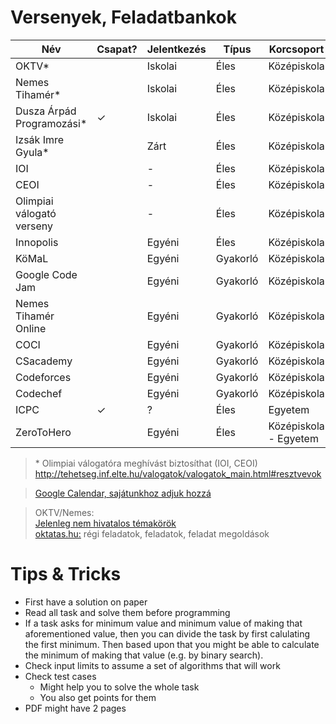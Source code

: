 # Versenyek, Feladatbankok
|            Név            | Csapat? | Jelentkezés |  Típus   |      Korcsoport       |                                                 Link                                                  |
| ------------------------- | ------- | ----------- | -------- | --------------------- | ----------------------------------------------------------------------------------------------------- |
| OKTV*                     |         | Iskolai     | Éles     | Középiskola           | [Link](https://www.oktatas.hu/kozneveles/tanulmanyi_versenyek/oktv_kereteben/aktualis_versenyidoszak) |
| Nemes Tihamér*            |         | Iskolai     | Éles     | Középiskola           | [Link](http://nemes.inf.elte.hu/)                                                                     |
| Dusza Árpád Programozási* | ✓       | Iskolai     | Éles     | Középiskola           | [Link](https://isze.hu/dusza-arpad-orszagos-programozoi-emlekverseny/)                                |
| Izsák Imre Gyula*         |         | Zárt        | Éles     | Középiskola           | [Link](http://www.zmgzeg.sulinet.hu/izsak/)                                                           |
| IOI                       |         | -           | Éles     | Középiskola           | [Link](https://ioinformatics.org/)                                                                    |
| CEOI                      |         | -           | Éles     | Középiskola           | [Link](http://ceoi.inf.elte.hu/)                                                                      |
| Olimpiai válogató verseny |         | -           | Éles     | Középiskola           | [Link](http://tehetseg.inf.elte.hu/valogatok/valogatok_main.html)                                     |
| Innopolis                 |         | Egyéni      | Éles     | Középiskola           | [Link](https://olymp.innopolis.ru/en/ooui/information/)                                               |
| KöMaL                     |         | Egyéni      | Gyakorló | Középiskola           | [Link](https://www.komal.hu/)                                                                         |
| Google Code Jam           |         | Egyéni      | Gyakorló | Középiskola           | [Link](https://codingcompetitions.withgoogle.com/codejam)                                             |
| Nemes Tihamér Online      |         | Egyéni      | Gyakorló | Középiskola           | [Link](http://tehetseg.inf.elte.hu/nemes-online/)                                                     |
| COCI                      |         | Egyéni      | Gyakorló | Középiskola           | [Link](http://hsin.hr/coci/)                                                                          |
| CSacademy                 |         | Egyéni      | Gyakorló | Középiskola           | [Link](https://csacademy.com/)                                                                        |
| Codeforces                |         | Egyéni      | Gyakorló | Középiskola           | [Link](https://codeforces.com/)                                                                       |
| Codechef                  |         | Egyéni      | Gyakorló | Középiskola           | [Link](https://www.codechef.com/)                                                                     |
| ICPC                      | ✓       | ?           | Éles     | Egyetem               | [Link](https://icpc.baylor.edu/)                                                                      |
| ZeroToHero                |         | Egyéni      | Éles     | Középiskola - Egyetem | [Link](http://www.zerotohero.hu/)                                                                     |
> \* Olimpiai válogatóra meghívást biztosíthat (IOI, CEOI)  
> http://tehetseg.inf.elte.hu/valogatok/valogatok_main.html#resztvevok

> [Google Calendar, sajátunkhoz adjuk hozzá](https://calendar.google.com/calendar/embed?title=Tanulm%C3%A1nyi+versenyek&wkst=2&bgcolor=%23FFFFFF&src=ss881teo41uk82ir2g5p4bk6l0@group.calendar.google.com&color=%23182C57&src=rsd5iorkti3b2fuclehukn95s0@group.calendar.google.com&color=%23B1440E&src=omhgl1n9epdsefcu087cqouie0@group.calendar.google.com&color=%2342104A&src=hu.hungarian%23holiday@group.v.calendar.google.com&color=%23125A12&ctz=Europe/Budapest&hl=hu)

> OKTV/Nemes:  
> [Jelenleg nem hivatalos témakörök](https://github.com/niklaci/NT-Syllabus)  
> [oktatas.hu:](oktatas.hu) régi feladatok, feladatok, feladat megoldások  

# Tips & Tricks
- First have a solution on paper
- Read all task and solve them before programming
- If a task asks for minimum value and minimum value of making that aforementioned value, then you can divide the task by first calulating the first minimum. Then based upon that you might be able to calculate the minimum of making that value (e.g. by binary search).
- Check input limits to assume a set of algorithms that will work
- Check test cases
  - Might help you to solve the whole task
  - You also get points for them
- PDF might have 2 pages

